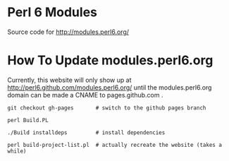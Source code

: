 # Perl 6 Modules

Source code for http://modules.perl6.org/

# How To Update modules.perl6.org

Currently, this website will only show up at http://perl6.github.com/modules.perl6.org/ until
the modules.perl6.org domain can be made a CNAME to pages.github.com .

    git checkout gh-pages       # switch to the github pages branch

    perl Build.PL

    ./Build installdeps         # install dependencies

    perl build-project-list.pl  # actually recreate the website (takes a while)
